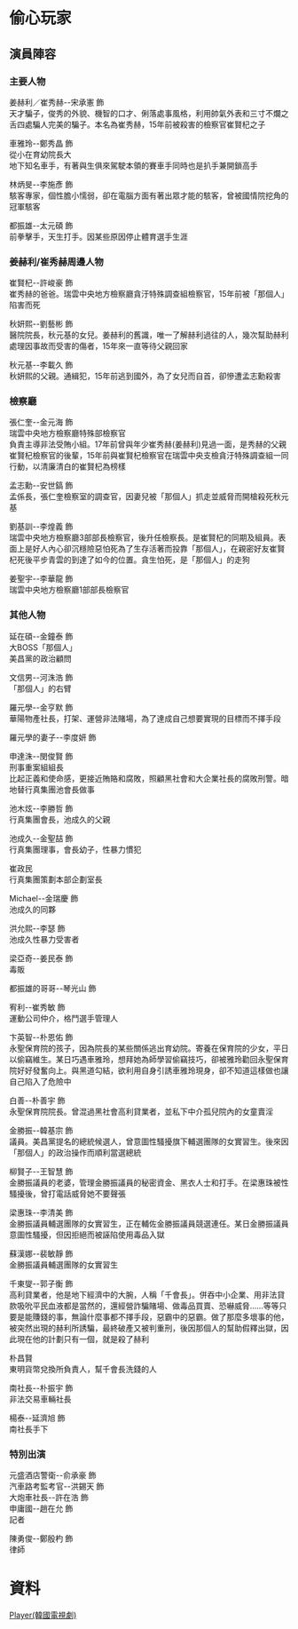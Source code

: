偷心玩家
===

## 演員陣容
### 主要人物
姜赫利／崔秀赫--宋承憲 飾  
天才騙子，俊秀的外貌、機智的口才、俐落處事風格，利用帥氣外表和三寸不爛之舌四處騙人完美的騙子。本名為崔秀赫，15年前被殺害的檢察官崔賢杞之子  
  
車雅玲--鄭秀晶 飾  
從小在育幼院長大  
地下知名車手，有著與生俱來駕駛本領的賽車手同時也是扒手兼開鎖高手   
  
林炳旻--李施彥 飾  
駭客專家，個性膽小懦弱，卻在電腦方面有著出眾才能的駭客，曾被國情院挖角的冠軍駭客  
  
都振雄--太元碩 飾  
前拳擊手，天生打手。因某些原因停止體育選手生涯  
  
### 姜赫利/崔秀赫周邊人物
崔賢杞--許峻豪 飾  
崔秀赫的爸爸。瑞雲中央地方檢察廳貪汙特殊調查組檢察官，15年前被「那個人」陷害而死  
  
秋妍熙--劉藝彬 飾  
醫院院長，秋元基的女兒。姜赫利的舊識，唯一了解赫利過往的人，幾次幫助赫利處理因事故而受害的傷者，15年來一直等待父親回家  
  
秋元基--李載久 飾  
秋妍熙的父親。通緝犯，15年前逃到國外，為了女兒而自首，卻慘遭孟志勳殺害  
  
### 檢察廳
張仁奎--金元海 飾  
瑞雲中央地方檢察廳特殊部檢察官  
負責主導非法受賄小組。17年前曾與年少崔秀赫(姜赫利)見過一面，是秀赫的父親崔賢杞檢察官的後輩，15年前與崔賢杞檢察官在瑞雲中央支檢貪汙特殊調查組一同行動，以清廉清白的崔賢杞為榜樣  
  
孟志勳--安世鎬 飾  
孟係長，張仁奎檢察室的調查官，因妻兒被「那個人」抓走並威脅而開槍殺死秋元基  
  
劉基訓--李煌義 飾  
瑞雲中央地方檢察廳3部部長檢察官，後升任檢察長。是崔賢杞的同期及組員。表面上是好人內心卻沉穩險惡怕死為了生存活著而投靠「那個人」，在親密好友崔賢杞死後平步青雲的到達了如今的位置。貪生怕死，是「那個人」的走狗   
  
姜聖宇--李華龍 飾  
瑞雲中央地方檢察廳1部部長檢察官  
  
### 其他人物
延在碩--金鐘泰 飾  
大BOSS「那個人」  
美昌黨的政治顧問  
  
文信男--河洙浩 飾  
「那個人」的右臂  
  
羅元學--金亨默 飾  
華陽物產社長，打架、運營非法賭場，為了達成自己想要實現的目標而不擇手段  
  
羅元學的妻子--李度妍 飾  
  
申達洙--閔俊賢 飾  
刑事重案組組長  
比起正義和使命感，更接近賄賂和腐敗，照顧黑社會和大企業社長的腐敗刑警。暗地替行真集團池會長做事  
  
池木炫--李勝哲 飾  
行真集團會長，池成久的父親  
  
池成久--金聖喆 飾  
行真集團理事，會長幼子，性暴力慣犯  
  
崔政民  
行真集團策劃本部企劃室長  
  
Michael--金瑞慶 飾  
池成久的同夥  
  
洪允熙--李瑟 飾  
池成久性暴力受害者  
  
梁亞奇--姜民泰 飾  
毒販  
  
都振雄的哥哥--琴光山 飾  
  
宥利--崔秀敏 飾  
運動公司仲介，格鬥選手管理人  
  
卞英智--朴恩佑 飾  
永聖保育院的孩子，因為院長的某些關係逃出育幼院。寄養在保育院的少女，平日以偷竊維生。某日巧遇車雅玲，想拜她為師學習偷竊技巧，卻被雅玲勸回永聖保育院好好發奮向上。與黑道勾結，欲利用自身引誘車雅玲現身，卻不知道這樣做也讓自己陷入了危險中  
  
白善--朴善宇 飾  
永聖保育院院長。曾混過黑社會高利貸業者，並私下中介孤兒院內的女童賣淫  
  
金勝振--韓基宗 飾  
議員。美昌黨提名的總統候選人，曾意圖性騷擾旗下輔選團隊的女實習生。後來因「那個人」的政治操作而順利當選總統  
  
柳賢子--王智慧 飾  
金勝振議員的老婆，管理金勝振議員的秘密資金、黑衣人士和打手。在梁惠珠被性騷擾後，曾打電話威脅她不要聲張  
  
梁惠珠--李清美 飾  
金勝振議員輔選團隊的女實習生，正在輔佐金勝振議員競選連任。某日金勝振議員意圖性騷擾，但因拒絕而被誣陷使用毒品入獄  
  
蘇漢娜--裴敏靜 飾  
金勝振議員輔選團隊的女實習生  
  
千東燮--郭子衡 飾  
高利貸業者，他是地下經濟中的大腕，人稱「千會長」。併吞中小企業、用非法貸款吸吮平民血液都是當然的，還經營詐騙賭場、做毒品買賣、恐嚇威脅……等等只要是能賺錢的事，無論什麼事都不擇手段，惡霸中的惡霸。做了那麼多壞事的他，被突然出現的赫利所誘騙，最終破產又被判重刑，後因那個人的幫助假釋出獄，因此現在他的計劃只有一個，就是殺了赫利  
  
朴昌賢  
東明貨幣兌換所負責人，幫千會長洗錢的人  
  
南社長--朴振宇 飾  
非法交易車輛社長  
  
楊泰--延濟旭 飾  
南社長手下  
  
### 特別出演
元盛酒店警衛--俞承豪 飾  
汽車路考監考官--洪錫天 飾  
大炮車社長--許在浩 飾  
申庸國--趙在允 飾  
記者  
  
陳勇俊--鄭殷杓 飾  
律師  
  

資料
===
[Player(韓國電視劇)](https://zh.wikipedia.org/wiki/Player_(%E9%9F%93%E5%9C%8B%E9%9B%BB%E8%A6%96%E5%8A%87) "Player 維基")